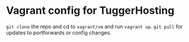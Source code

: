 # Vagrant config for TuggerHosting

`git clone` the repo and cd to `vagrant/vm` and run `vagrant up`. `git pull` for updates to portforwards or config changes.
